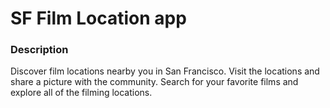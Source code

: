# SF Film Location app

### Description

Discover film locations nearby you in San Francisco. Visit the locations and share a picture with the community. Search for your favorite films and explore all of the filming locations.  
